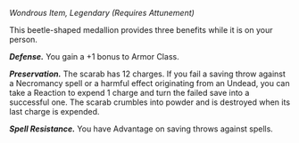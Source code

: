 _Wondrous Item, Legendary (Requires Attunement)_

This beetle-shaped medallion provides three benefits while it is on your person.

**_Defense._** You gain a +1 bonus to Armor Class.

**_Preservation._** The scarab has 12 charges. If you fail a saving throw against a Necromancy spell or a harmful effect originating from an Undead, you can take a Reaction to expend 1 charge and turn the failed save into a successful one. The scarab crumbles into powder and is destroyed when its last charge is expended.

**_Spell Resistance._** You have Advantage on saving throws against spells.